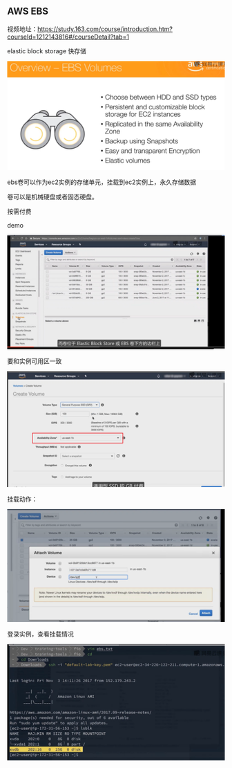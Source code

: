 ## AWS EBS

视频地址：https://study.163.com/course/introduction.htm?courseId=1212143816#/courseDetail?tab=1



elastic block storage 快存储



![image-20211214225444019](_assets/AWS%20EBS/image-20211214225444019.png)



ebs卷可以作为ec2实例的存储单元，挂载到ec2实例上，永久存储数据

卷可以是机械硬盘或者固态硬盘。 

 按需付费





demo

![image-20211215090609303](_assets/AWS%20EBS/image-20211215090609303.png)





要和实例可用区一致

![image-20211215090713434](_assets/AWS%20EBS/image-20211215090713434.png)

挂载动作：

![image-20211215090757843](_assets/AWS%20EBS/image-20211215090757843.png)



登录实例，查看挂载情况

![image-20211215090853684](_assets/AWS%20EBS/image-20211215090853684.png)









